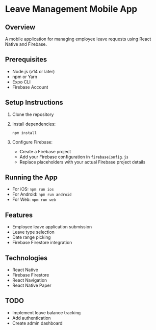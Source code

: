 # Leave Management Mobile App

## Overview
A mobile application for managing employee leave requests using React Native and Firebase.

## Prerequisites
- Node.js (v14 or later)
- npm or Yarn
- Expo CLI
- Firebase Account

## Setup Instructions
1. Clone the repository
2. Install dependencies:
   ```
   npm install
   ```

3. Configure Firebase:
   - Create a Firebase project
   - Add your Firebase configuration in `firebaseConfig.js`
   - Replace placeholders with your actual Firebase project details

## Running the App
- For iOS: `npm run ios`
- For Android: `npm run android`
- For Web: `npm run web`

## Features
- Employee leave application submission
- Leave type selection
- Date range picking
- Firebase Firestore integration

## Technologies
- React Native
- Firebase Firestore
- React Navigation
- React Native Paper

## TODO
- Implement leave balance tracking
- Add authentication
- Create admin dashboard
